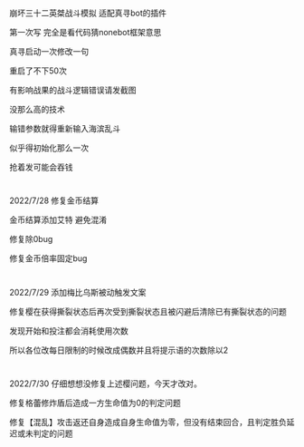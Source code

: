 #
崩坏三十二英桀战斗模拟
适配真寻bot的插件


第一次写
完全是看代码猜nonebot框架意思  

真寻启动一次修改一句  

重启了不下50次  

有影响战果的战斗逻辑错误请发截图

没那么高的技术  

输错参数就得重新输入海滨乱斗  

似乎得初始化那么一次  

抢着发可能会吞钱
#
2022/7/28
修复金币结算  

金币结算添加艾特 避免混淆  

修复除0bug  

修复金币倍率固定bug  

#
2022/7/29
添加梅比乌斯被动触发文案  

修复樱在获得撕裂状态后再次受到撕裂状态且被闪避后清除已有撕裂状态的问题  

发现开始和投注都会消耗使用次数  

所以各位改每日限制的时候改成偶数并且将提示语的次数除以2
#
2022/7/30
仔细想想没修复上述樱问题，今天才改对。  

修复格蕾修炸盾后造成一方生命值为0的判定问题  

修复【混乱】攻击返还自身造成自身生命值为零，但没有结束回合，且判定胜负延迟或未判定的问题

